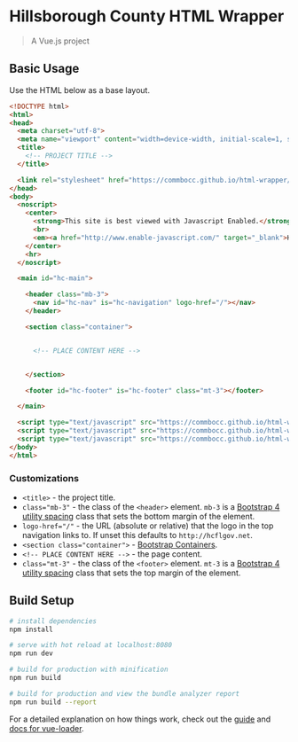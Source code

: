 # Hillsborough County HTML Wrapper

> A Vue.js project

## Basic Usage

Use the HTML below as a base layout.

```html
<!DOCTYPE html>
<html>
<head>
  <meta charset="utf-8">
  <meta name="viewport" content="width=device-width, initial-scale=1, shrink-to-fit=no">
  <title>
    <!-- PROJECT TITLE -->
  </title>

  <link rel="stylesheet" href="https://commbocc.github.io/html-wrapper/static/css/app.css">
</head>
<body>
  <noscript>
    <center>
      <strong>This site is best viewed with Javascript Enabled.</strong>
      <br>
      <em><a href="http://www.enable-javascript.com/" target="_blank">How to enable JavaScript in your browser.</a></em>
    </center>
    <hr>
  </noscript>

  <main id="hc-main">

    <header class="mb-3">
      <nav id="hc-nav" is="hc-navigation" logo-href="/"></nav>
    </header>

    <section class="container">


      <!-- PLACE CONTENT HERE -->


    </section>

    <footer id="hc-footer" is="hc-footer" class="mt-3"></footer>

  </main>

  <script type="text/javascript" src="https://commbocc.github.io/html-wrapper/static/js/manifest.js"></script>
  <script type="text/javascript" src="https://commbocc.github.io/html-wrapper/static/js/vendor.js"></script>
  <script type="text/javascript" src="https://commbocc.github.io/html-wrapper/static/js/app.js"></script>
</body>
</html>
```

### Customizations

* `<title>` - the project title.
* `class="mb-3"` - the class of the `<header>` element. `mb-3` is a [Bootstrap 4 utility spacing](http://getbootstrap.com/docs/4.0/utilities/spacing/#notation) class that sets the bottom margin of the element.
* `logo-href="/"` - the URL (absolute or relative) that the logo in the top navigation links to. If unset this defaults to `http://hcflgov.net`.
* `<section class="container">` - [Bootstrap Containers](https://getbootstrap.com/docs/4.0/layout/overview/#containers).
* `<!-- PLACE CONTENT HERE -->` - the page content.
* `class="mt-3"` - the class of the `<footer>` element. `mt-3` is a [Bootstrap 4 utility spacing](http://getbootstrap.com/docs/4.0/utilities/spacing/#notation) class that sets the top margin of the element.

## Build Setup

``` bash
# install dependencies
npm install

# serve with hot reload at localhost:8080
npm run dev

# build for production with minification
npm run build

# build for production and view the bundle analyzer report
npm run build --report
```

For a detailed explanation on how things work, check out the [guide](http://vuejs-templates.github.io/webpack/) and [docs for vue-loader](http://vuejs.github.io/vue-loader).
